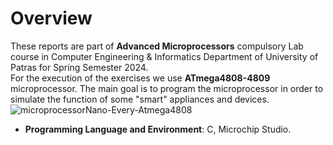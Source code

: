 # Overview
These reports are part of **Advanced Microprocessors** compulsory Lab course in Computer Engineering & Informatics Department of University of Patras for Spring Semester 2024.  
For the execution of the exercises we use **ATmega4808-4809** microprocessor. The main goal is to program the microprocessor in order to simulate the function of some "smart" appliances and devices.  
![microprocessor![Nano-Every-Atmega4808](https://github.com/miltiadiss/Microcontrollers-Lab/assets/45690339/ed721556-f315-46b9-8543-1e04ffad7c72)
](Nano-Every-Atmega4808.jpg)
* **Programming Language and Environment**: C, Microchip Studio.
